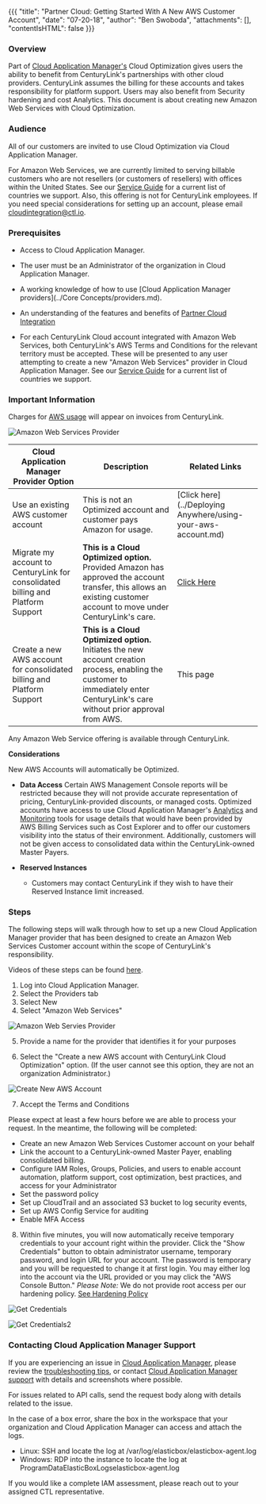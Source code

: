 {{{
  "title": "Partner Cloud: Getting Started With A New AWS Customer Account",
  "date": "07-20-18",
  "author": "Ben Swoboda",
  "attachments": [],
  "contentIsHTML": false
}}}


### Overview

Part of [Cloud Application Manager's](https://www.ctl.io/cloud-application-manager/) Cloud Optimization gives users the ability to benefit from CenturyLink's partnerships with other cloud providers. CenturyLink assumes the billing for these accounts and takes responsibility for platform support. Users may also benefit from Security hardening and cost Analytics. This document is about creating new Amazon Web Services with Cloud Optimization.

### Audience

All of our customers are invited to use Cloud Optimization via Cloud Application Manager.

For Amazon Web Services, we are currently limited to serving billable customers who are not resellers (or customers of resellers) with offices within the United States. See our [Service Guide](https://www.ctl.io/legal/cloud-application-manager/supplemental-terms/) for a current list of countries we support.  Also, this offering is not for CenturyLink employees. If you need special considerations for setting up an account, please email [cloudintegration@ctl.io](mailto:cloudintegration@ctl.io).

### Prerequisites

* Access to Cloud Application Manager.

* The user must be an Administrator of the organization in Cloud Application Manager.

* A working knowledge of how to use [Cloud Application Manager providers](../Core Concepts/providers.md).

* An understanding of the features and benefits of [Partner Cloud Integration](partner-cloud-integration.md)

* For each CenturyLink Cloud account integrated with Amazon Web Services, both CenturyLink's AWS Terms and Conditions for the relevant territory must be accepted. These will be presented to any user attempting to create a new "Amazon Web Services" provider in Cloud Application Manager. See our [Service Guide](https://www.ctl.io/legal/cloud-application-manager/supplemental-terms/) for a current list of countries we support.

### Important Information

Charges for [AWS usage](partner-cloud-integration-consolidated-billing.md) will appear on invoices from CenturyLink.

![Amazon Web Services Provider](../../images/cloud-application-manager/CINT_AWS_Provider_Options.png)

Cloud Application Manager Provider Option | Description | Related Links
--- | --- | ---
 Use an existing AWS customer account | This is not an Optimized account and customer pays Amazon for usage. | [Click here](../Deploying Anywhere/using-your-aws-account.md)
   Migrate my account to CenturyLink for consolidated billing and Platform Support | **This is a Cloud Optimized option.** Provided Amazon has approved the account transfer, this allows an existing customer account to move under CenturyLink's care. | [Click Here](partner-cloud-integration-aws-existing.md)
  Create a new AWS account for consolidated billing and Platform Support | **This is a Cloud Optimized option.** Initiates the new account creation process, enabling the customer to immediately enter CenturyLink's care without prior approval from AWS. | This page

Any Amazon Web Service offering is available through CenturyLink.

**Considerations**

New AWS Accounts will automatically be Optimized.

* **Data Access** Certain AWS Management Console reports will be restricted because they will not provide accurate representation of pricing, CenturyLink-provided discounts, or managed costs. Optimized accounts have access to use Cloud Application Manager's [Analytics](../Analytics/CloudApplicationManagerAnalyticsUI.md) and [Monitoring](../Monitoring/CTLCloudMonitoringUI.md) tools for usage details that would have been provided by AWS Billing Services such as Cost Explorer and to offer our customers visibility into the status of their environment. Additionally, customers will not be given access to consolidated data within the CenturyLink-owned Master Payers.

* **Reserved Instances**
  * Customers may contact CenturyLink if they wish to have their Reserved Instance limit increased.

### Steps

The following steps will walk through how to set up a new Cloud Application Manager provider that has been designed to create an Amazon Web Services Customer account within the scope of CenturyLink's responsibility.

Videos of these steps can be found [here](https://www.ctl.io/guides/).

1. Log into Cloud Application Manager.
2. Select the Providers tab
3. Select New
4. Select "Amazon Web Services"

![Amazon Web Servies Provider](../../images/cloud-application-manager/CINT_New_AWS_Provider.1.png)


5. Provide a name for the provider that identifies it for your purposes

6. Select the "Create a new AWS account with CenturyLink Cloud Optimization" option. (If the user cannot see this option, they are not an organization Administrator.)

  ![Create New AWS Account](../../images/cloud-application-manager/CINT_New_AWS1.1.png)

7. Accept the Terms and Conditions

Please expect at least a few hours before we are able to process your request. In the meantime, the following will be completed:

* Create an new Amazon Web Services Customer account on your behalf
* Link the account to a CenturyLink-owned Master Payer, enabling consolidated billing.
* Configure IAM Roles, Groups, Policies, and users to enable account automation, platform support, cost optimization, best practices, and access for your Administrator
* Set the password policy
* Set up CloudTrail and an associated S3 bucket to log security events,
* Set up AWS Config Service for auditing
* Enable MFA Access

8. Within five minutes, you will now automatically receive temporary credentials to your account right within the provider. Click the  "Show Credentials" button to obtain administrator username, temporary password, and login URL for your account. The password is temporary and you will be requested to change it at first login. You may either log into the account via the URL provided or you may click the "AWS Console Button." *Please Note:*  We do not provide root access per our hardening policy.  [See Hardening Policy](partner-cloud-integration-aws-hardening-permissions.md)

  ![Get Credentials](../../images/cloud-application-manager/CAM_COA_Credentials2.png)

  ![Get Credentials2](../../images/cloud-application-manager/CAM_COA_Credentials1.png)




### Contacting Cloud Application Manager Support

If you are experiencing an issue in [Cloud Application Manager](https://www.ctl.io/cloud-application-manager/), please review the [troubleshooting tips](../Troubleshooting/troubleshooting-tips.md), or contact [Cloud Application Manager support](mailto:incident@CenturyLink.com) with details and screenshots where possible.

For issues related to API calls, send the request body along with details related to the issue.

In the case of a box error, share the box in the workspace that your organization and Cloud Application Manager can access and attach the logs.

* Linux: SSH and locate the log at /var/log/elasticbox/elasticbox-agent.log
* Windows: RDP into the instance to locate the log at ProgramDataElasticBoxLogselasticbox-agent.log

If you would like a complete IAM assessment, please reach out to your assigned CTL representative.
